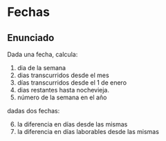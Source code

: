 # Fechas

## Enunciado
Dada una fecha, calcula:

1. dia de la semana
2. dias transcurridos desde el mes
3. días transcurridos desde el 1 de enero
4. dias restantes hasta nochevieja.
5. número de la semana en el año

dadas dos fechas: 

6. la diferencia en días desde las mismas
7. la diferencia en días laborables desde las mismas
